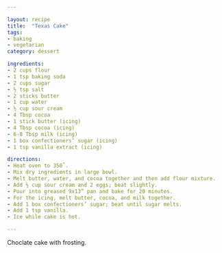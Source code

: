 ```yaml
---

layout: recipe
title:  "Texas Cake"
tags: 
- baking
- vegetarian
category: dessert

ingredients:
- 2 cups flour
- 1 tsp baking soda
- 2 cups sugar
- ½ tsp salt
- 2 sticks butter
- 1 cup water
- ½ cup sour cream
- 4 Tbsp cocoa
- 1 stick butter (icing)
- 4 Tbsp cocoa (icing)
- 6-8 Tbsp milk (icing)
- 1 box confectioners’ sugar (icing)
- 1 tsp vanilla extract (icing)

directions:
- Heat oven to 350˚. 
- Mix dry ingredients in large bowl. 
- Melt butter, water, and cocoa together and then add flour mixture. 
- Add ½ cup sour cream and 2 eggs; beat slightly. 
- Pour into greased 9x13” pan and bake for 20 minutes. 
- For the icing, melt butter, cocoa, and milk together. 
- Add 1 box confectioners’ sugar; beat until sugar melts. 
- Add 1 tsp vanilla. 
- Ice while cake is hot.

---
```


Choclate cake with frosting.